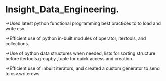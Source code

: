 # Insight_Data_Engineering.

->Used latest python functional programming best practices to  to load and write csv. 

->Efficient use of python in-built modules of operator, itertools, and collections.

->Use of python data structures when needed, lists for sorting structure before itertools.groupby ,tuple for quick access and creation. 

->Efficient use of inbuilt iterators, and created a custom generator to send to csv.writerows



